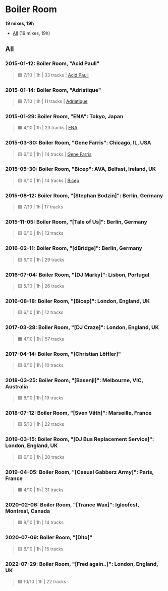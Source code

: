 # Boiler Room

<!-- toc:start -->
**19 mixes, 19h**

- [All](#all) (19 mixes, 19h)
<!-- toc:end -->

## All

### 2015-01-12: Boiler Room, "Acid Pauli"

> 🟩 7/10 | 1h | 33 tracks | [Acid Pauli](#)

### 2015-01-14: Boiler Room, "Adriatique"

> 🟩 7/10 | 1h | 11 tracks | [Adriatique](#)

### 2015-01-29: Boiler Room, "ENA": Tokyo, Japan

> 🟧 4/10 | 1h | 23 tracks | [ENA](#)

### 2015-03-30: Boiler Room, "Gene Farris": Chicago, IL, USA

> 🟨 6/10 | 1h | 14 tracks | [Gene Farris](#)

### 2015-05-30: Boiler Room, "Bicep": AVA, Belfast, Ireland, UK

> 🟨 6/10 | 1h | 14 tracks | [Bicep](#)

### 2015-08-12: Boiler Room, "[Stephan Bodzin]": Berlin, Germany

> 🟩 7/10 | 1h | 17 tracks

### 2015-11-05: Boiler Room, "[Tale of Us]": Berlin, Germany

> 🟨 6/10 | 1h | 13 tracks

### 2016-02-11: Boiler Room, "[dBridge]": Berlin, Germany

> 🟨 6/10 | 1h | 29 tracks

### 2016-07-04: Boiler Room, "[DJ Marky]": Lisbon, Portugal

> 🟨 5/10 | 1h | 26 tracks

### 2016-08-18: Boiler Room, "[Bicep]": London, England, UK

> 🟨 6/10 | 1h | 12 tracks

### 2017-03-28: Boiler Room, "[DJ Craze]": London, England, UK

> 🟧 4/10 | 1h | 57 tracks

### 2017-04-14: Boiler Room, "[Christian Löffler]"

> 🟨 6/10 | 1h | 10 tracks

### 2018-03-25: Boiler Room, "[Basenji]": Melbourne, VIC, Australia

> 🟩 8/10 | 1h | 19 tracks

### 2018-07-12: Boiler Room, "[Sven Väth]": Marseille, France

> 🟨 5/10 | 1h | 22 tracks

### 2019-03-15: Boiler Room, "[DJ Bus Replacement Service]": London, England, UK

> 🟨 6/10 | 1h | 20 tracks

### 2019-04-05: Boiler Room, "[Casual Gabberz Army]": Paris, France

> 🟧 4/10 | 1h | 31 tracks

### 2020-02-06: Boiler Room, "[Trance Wax]": Igloofest, Montreal, Canada

> 🟦 9/10 | 1h | 14 tracks

### 2020-07-09: Boiler Room, "[Dito]"

> 🟨 6/10 | 1h | 15 tracks

### 2022-07-29: Boiler Room, "[Fred again..]": London, England, UK

> 🟪 10/10 | 1h | 22 tracks
